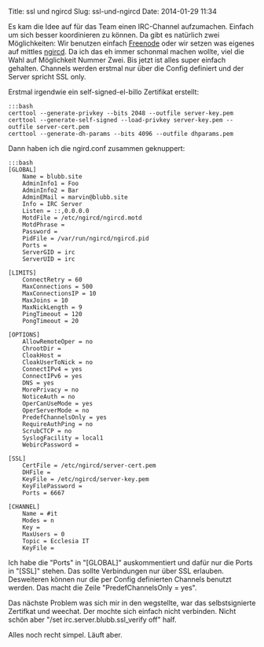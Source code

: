 Title: ssl und ngircd
Slug: ssl-und-ngircd
Date: 2014-01-29 11:34 


Es kam die Idee auf für das Team einen IRC-Channel aufzumachen. Einfach um sich besser koordinieren zu können. Da gibt es natürlich zwei Möglichkeiten: Wir benutzen einfach [Freenode](http://freenode.net/) oder wir setzen was eigenes auf mittles [ngircd](http://ngircd.barton.de/). Da ich das eh immer schonmal machen wollte, viel die Wahl auf Möglichkeit Nummer Zwei. Bis jetzt ist alles super einfach gehalten. Channels werden erstmal nur über die Config definiert und der Server spricht SSL only. 

Erstmal irgendwie ein self-signed-el-billo Zertifikat erstellt:

	:::bash
	certtool --generate-privkey --bits 2048 --outfile server-key.pem
	certtool --generate-self-signed --load-privkey server-key.pem --outfile server-cert.pem
	certtool --generate-dh-params --bits 4096 --outfile dhparams.pem

Dann haben ich die ngird.conf zusammen geknuppert:

	:::bash
	[GLOBAL]
		Name = blubb.site 
		AdminInfo1 = Foo
	 	AdminInfo2 = Bar
		AdminEMail = marvin@blubb.site
		Info = IRC Server
		Listen = ::,0.0.0.0
		MotdFile = /etc/ngircd/ngircd.motd
		MotdPhrase =
		Password = 
		PidFile = /var/run/ngircd/ngircd.pid
		Ports = 
		ServerGID = irc
		ServerUID = irc

	[LIMITS]
		ConnectRetry = 60
		MaxConnections = 500
		MaxConnectionsIP = 10
  		MaxJoins = 10
  		MaxNickLength = 9
  		PingTimeout = 120
  		PongTimeout = 20

	[OPTIONS]
  		AllowRemoteOper = no
	  	ChrootDir = 
	  	CloakHost = 
	  	CloakUserToNick = no
	  	ConnectIPv4 = yes
	  	ConnectIPv6 = yes
	  	DNS = yes
	  	MorePrivacy = no
	  	NoticeAuth = no
	  	OperCanUseMode = yes
	  	OperServerMode = no
	  	PredefChannelsOnly = yes
	  	RequireAuthPing = no
	  	ScrubCTCP = no
	  	SyslogFacility = local1
	  	WebircPassword = 

	[SSL]
	  	CertFile = /etc/ngircd/server-cert.pem
	  	DHFile = 
	  	KeyFile = /etc/ngircd/server-key.pem
	  	KeyFilePassword = 
	  	Ports = 6667

	[CHANNEL]
	  	Name = #it
	  	Modes = n
	  	Key = 
	  	MaxUsers = 0
	  	Topic = Ecclesia IT
	  	KeyFile = 

Ich habe die "Ports" in "[GLOBAL]" auskommentiert und dafür nur die Ports in "[SSL]" stehen. Das sollte Verbindungen nur über SSL erlauben. Desweiteren können nur die per Config definierten Channels benutzt werden. Das macht die Zeile "PredefChannelsOnly = yes".

Das nächste Problem was sich mir in den wegstellte, war das selbstsignierte Zertifkat und weechat. Der mochte sich einfach nicht verbinden. Nicht schön aber "/set irc.server.blubb.ssl_verify off" half.

Alles noch recht simpel. Läuft aber. 
